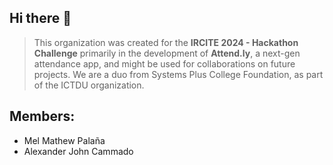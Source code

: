 ## Hi there 👋

<!--

**Here are some ideas to get you started:**

🙋‍♀️ A short introduction - what is your organization all about?
🌈 Contribution guidelines - how can the community get involved?
👩‍💻 Useful resources - where can the community find your docs? Is there anything else the community should know?
🍿 Fun facts - what does your team eat for breakfast?
🧙 Remember, you can do mighty things with the power of [Markdown](https://docs.github.com/github/writing-on-github/getting-started-with-writing-and-formatting-on-github/basic-writing-and-formatting-syntax)
-->

> This organization was created for the **IRCITE 2024 - Hackathon Challenge** primarily in the development of **Attend.ly**, a next-gen attendance app, and might be used for collaborations on future projects. We are a duo from Systems Plus College Foundation, as part of the ICTDU organization.

## Members:
- Mel Mathew Palaña
- Alexander John Cammado
